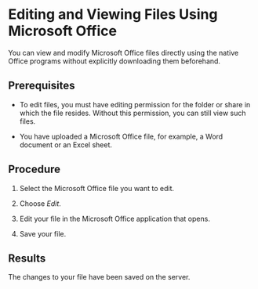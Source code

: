 <!-- loioc14ab5c7a1184bf48a3f5bc388e67d1b -->

# Editing and Viewing Files Using Microsoft Office

You can view and modify Microsoft Office files directly using the native Office programs without explicitly downloading them beforehand.



## Prerequisites

-   To edit files, you must have editing permission for the folder or share in which the file resides. Without this permission, you can still view such files.

-   You have uploaded a Microsoft Office file, for example, a Word document or an Excel sheet.




## Procedure

1.  Select the Microsoft Office file you want to edit.

2.  Choose *Edit*.

3.  Edit your file in the Microsoft Office application that opens.

4.  Save your file.




## Results

The changes to your file have been saved on the server.

